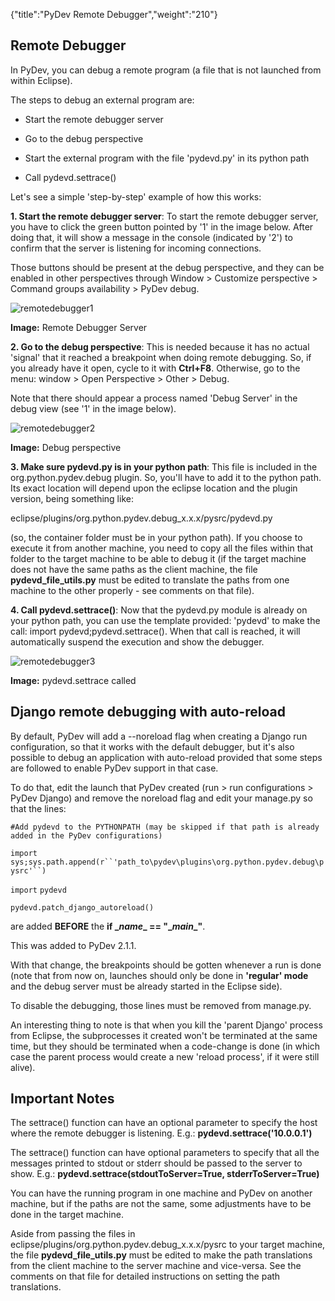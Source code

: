 {"title":"PyDev Remote Debugger","weight":"210"}

## Remote Debugger

In PyDev, you can debug a remote program (a file that is not launched from within Eclipse).

The steps to debug an external program are:

* Start the remote debugger server

* Go to the debug perspective

* Start the external program with the file 'pydevd.py' in its python path

* Call pydevd.settrace()

Let's see a simple 'step-by-step' example of how this works:

**1\. Start the remote debugger server**: To start the remote debugger server, you have to click the green button pointed by '1' in the image below. After doing that, it will show a message in the console (indicated by '2') to confirm that the server is listening for incoming connections.

Those buttons should be present at the debug perspective, and they can be enabled in other perspectives through Window > Customize perspective > Command groups availability > PyDev debug.

![remotedebugger1](/Images/appc/pydev.org/images/debugger/remotedebugger1.png)

**Image:** Remote Debugger Server

**2\. Go to the debug perspective**: This is needed because it has no actual 'signal' that it reached a breakpoint when doing remote debugging. So, if you already have it open, cycle to it with **Ctrl+F8**. Otherwise, go to the menu: window > Open Perspective > Other > Debug.

Note that there should appear a process named 'Debug Server' in the debug view (see '1' in the image below).

![remotedebugger2](/Images/appc/pydev.org/images/debugger/remotedebugger2.png)

**Image:** Debug perspective

**3\. Make sure pydevd.py is in your python path**: This file is included in the org.python.pydev.debug plugin. So, you'll have to add it to the python path. Its exact location will depend upon the eclipse location and the plugin version, being something like:

eclipse/plugins/org.python.pydev.debug\_x.x.x/pysrc/pydevd.py

(so, the container folder must be in your python path). If you choose to execute it from another machine, you need to copy all the files within that folder to the target machine to be able to debug it (if the target machine does not have the same paths as the client machine, the file **pydevd\_file\_utils.py** must be edited to translate the paths from one machine to the other properly - see comments on that file).

**4\. Call pydevd.settrace()**: Now that the pydevd.py module is already on your python path, you can use the template provided: 'pydevd' to make the call: import pydevd;pydevd.settrace(). When that call is reached, it will automatically suspend the execution and show the debugger.

![remotedebugger3](/Images/appc/pydev.org/images/debugger/remotedebugger3.png)

**Image:** pydevd.settrace called

## Django remote debugging with auto-reload

By default, PyDev will add a --noreload flag when creating a Django run configuration, so that it works with the default debugger, but it's also possible to debug an application with auto-reload provided that some steps are followed to enable PyDev support in that case.

To do that, edit the launch that PyDev created (run > run configurations > PyDev Django) and remove the noreload flag and edit your manage.py so that the lines:

`#Add pydevd to the PYTHONPATH (may be skipped if that path is already added in the PyDev configurations)`

`import` `sys;sys.path.append(r``'path_to\pydev\plugins\org.python.pydev.debug\pysrc'``)`

`import` `pydevd`

`pydevd.patch_django_autoreload()`

are added **BEFORE** the **if \__name_\_ == "\__main_\_"**.

This was added to PyDev 2.1.1.

With that change, the breakpoints should be gotten whenever a run is done (note that from now on, launches should only be done in **'regular' mode** and the debug server must be already started in the Eclipse side).

To disable the debugging, those lines must be removed from manage.py.

An interesting thing to note is that when you kill the 'parent Django' process from Eclipse, the subprocesses it created won't be terminated at the same time, but they should be terminated when a code-change is done (in which case the parent process would create a new 'reload process', if it were still alive).

## Important Notes

The settrace() function can have an optional parameter to specify the host where the remote debugger is listening. E.g.: **pydevd.settrace('10.0.0.1')**

The settrace() function can have optional parameters to specify that all the messages printed to stdout or stderr should be passed to the server to show. E.g.: **pydevd.settrace(stdoutToServer=True, stderrToServer=True)**

You can have the running program in one machine and PyDev on another machine, but if the paths are not the same, some adjustments have to be done in the target machine.

Aside from passing the files in eclipse/plugins/org.python.pydev.debug\_x.x.x/pysrc to your target machine, the file **pydevd\_file\_utils.py** must be edited to make the path translations from the client machine to the server machine and vice-versa. See the comments on that file for detailed instructions on setting the path translations.
